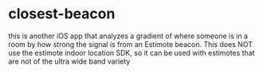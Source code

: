 # closest-beacon
this is another iOS app that analyzes a gradient of where someone is in a room
by how strong the signal is from an Estimote beacon. This does NOT use the estimote
indoor location SDK, so it can be used with estimotes that are not of the ultra wide band variety
